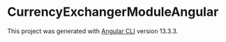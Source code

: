 # CurrencyExchangerModuleAngular

This project was generated with [Angular CLI](https://github.com/angular/angular-cli) version 13.3.3.
